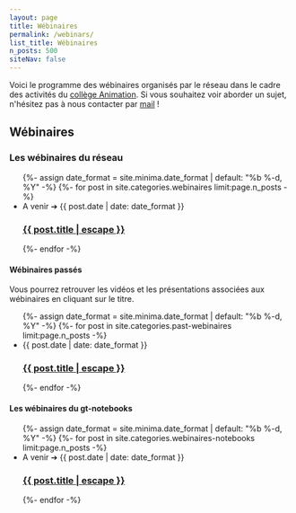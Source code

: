 ```yaml
---
layout: page
title: Wébinaires
permalink: /webinars/
list_title: Wébinaires
n_posts: 500
siteNav: false
---
```

Voici le programme des wébinaires organisés par le réseau dans le cadre des activités du [collège Animation](https://www.recherche-reproductible.fr/colleges/c_anim). Si vous souhaitez voir aborder un sujet, n'hésitez pas à nous contacter par [mail](contact@recherche-reproductible.fr) !

## Wébinaires

### Les wébinaires du réseau
<ul class="post-list">
 {%- assign date_format = site.minima.date_format | default: "%b %-d, %Y" -%}
   {%- for post in site.categories.webinaires limit:page.n_posts -%}
    <li> A venir ➔
      <span class="post-meta">{{ post.date | date: date_format }}</span>
      <h3>
        <a class="post-link" href="{{ post.url | relative_url }}">
          {{ post.title | escape }}
        </a>
      </h3>
    </li>
 {%- endfor -%}
</ul>


#### Wébinaires passés
Vous pourrez retrouver les vidéos et les présentations associées aux wébinaires en cliquant sur le titre.
<ul class="post-list">
 {%- assign date_format = site.minima.date_format | default: "%b %-d, %Y" -%}
   {%- for post in site.categories.past-webinaires limit:page.n_posts -%}
    <li>
      <span class="post-meta">{{ post.date | date: date_format }}</span>
      <h3>
        <a class="post-link" href="{{ post.url | relative_url }}">
          {{ post.title | escape }}
        </a>
      </h3>
    </li>
 {%- endfor -%}
</ul>

#### Les wébinaires du gt-notebooks

<ul class="post-list">
 {%- assign date_format = site.minima.date_format | default: "%b %-d, %Y" -%}
   {%- for post in site.categories.webinaires-notebooks limit:page.n_posts -%}
    <li> A venir ➔
      <span class="post-meta">{{ post.date | date: date_format }}</span>
      <h3>
        <a class="post-link" href="{{ post.url | relative_url }}">
          {{ post.title | escape }}
        </a>
      </h3>
    </li>
 {%- endfor -%}
</ul>